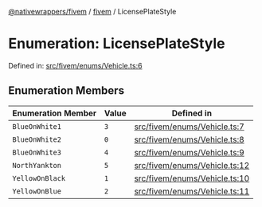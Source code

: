 [@nativewrappers/fivem](../../README.md) / [fivem](../README.md) / LicensePlateStyle

# Enumeration: LicensePlateStyle

Defined in: [src/fivem/enums/Vehicle.ts:6](https://github.com/nativewrappers/nativewrappers/blob/df8f763f54a2ec439be9cb68f9abf90f9a4d79aa/src/fivem/enums/Vehicle.ts#L6)

## Enumeration Members

| Enumeration Member | Value | Defined in |
| ------ | ------ | ------ |
| <a id="blueonwhite1"></a> `BlueOnWhite1` | `3` | [src/fivem/enums/Vehicle.ts:7](https://github.com/nativewrappers/nativewrappers/blob/df8f763f54a2ec439be9cb68f9abf90f9a4d79aa/src/fivem/enums/Vehicle.ts#L7) |
| <a id="blueonwhite2"></a> `BlueOnWhite2` | `0` | [src/fivem/enums/Vehicle.ts:8](https://github.com/nativewrappers/nativewrappers/blob/df8f763f54a2ec439be9cb68f9abf90f9a4d79aa/src/fivem/enums/Vehicle.ts#L8) |
| <a id="blueonwhite3"></a> `BlueOnWhite3` | `4` | [src/fivem/enums/Vehicle.ts:9](https://github.com/nativewrappers/nativewrappers/blob/df8f763f54a2ec439be9cb68f9abf90f9a4d79aa/src/fivem/enums/Vehicle.ts#L9) |
| <a id="northyankton"></a> `NorthYankton` | `5` | [src/fivem/enums/Vehicle.ts:12](https://github.com/nativewrappers/nativewrappers/blob/df8f763f54a2ec439be9cb68f9abf90f9a4d79aa/src/fivem/enums/Vehicle.ts#L12) |
| <a id="yellowonblack"></a> `YellowOnBlack` | `1` | [src/fivem/enums/Vehicle.ts:10](https://github.com/nativewrappers/nativewrappers/blob/df8f763f54a2ec439be9cb68f9abf90f9a4d79aa/src/fivem/enums/Vehicle.ts#L10) |
| <a id="yellowonblue"></a> `YellowOnBlue` | `2` | [src/fivem/enums/Vehicle.ts:11](https://github.com/nativewrappers/nativewrappers/blob/df8f763f54a2ec439be9cb68f9abf90f9a4d79aa/src/fivem/enums/Vehicle.ts#L11) |
